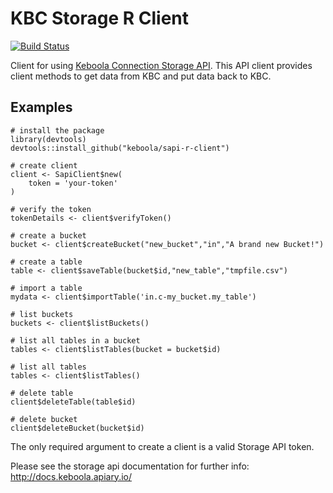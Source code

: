 # KBC Storage R Client

[![Build Status](https://travis-ci.org/keboola/sapi-r-client.svg?branch=master)](https://travis-ci.org/keboola/sapi-r-client)

Client for using [Keboola Connection Storage API](http://docs.keboola.apiary.io/). This API client 
provides client methods to get data from KBC and put data back to KBC.

## Examples
```
# install the package
library(devtools)
devtools::install_github("keboola/sapi-r-client")

# create client
client <- SapiClient$new(
    token = 'your-token'
)

# verify the token
tokenDetails <- client$verifyToken()

# create a bucket
bucket <- client$createBucket("new_bucket","in","A brand new Bucket!")

# create a table
table <- client$saveTable(bucket$id,"new_table","tmpfile.csv")

# import a table
mydata <- client$importTable('in.c-my_bucket.my_table')

# list buckets
buckets <- client$listBuckets()

# list all tables in a bucket
tables <- client$listTables(bucket = bucket$id)

# list all tables
tables <- client$listTables()

# delete table
client$deleteTable(table$id)

# delete bucket
client$deleteBucket(bucket$id)

```

The only required argument to create a client is a valid Storage API token.

Please see the storage api documentation for further info:
http://docs.keboola.apiary.io/

